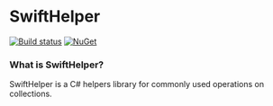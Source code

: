 # SwiftHelper

[![Build status](https://ci.appveyor.com/api/projects/status/43g27kognqaqmbgr/branch/develop?svg=true)](https://ci.appveyor.com/project/mkarpusiewicz/swifthelper/branch/develop)
[![NuGet](https://img.shields.io/nuget/v/SwiftHelper.svg)](https://www.nuget.org/packages/SwiftHelper/)

### What is SwiftHelper?
SwiftHelper is a C# helpers library for commonly used operations on collections.